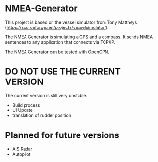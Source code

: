 # NMEA-Generator

This project is based on the vessel simulator from Tony Mattheys (https://sourceforge.net/projects/vesselsimulator/).

The NMEA Generator is simulating a GPS and a compass. It sends NMEA sentences to any application that connects via TCP/IP.

The NMEA Generator can be tested with OpenCPN.


# DO NOT USE THE CURRENT VERSION
The current version is still very unstable. 
- Build process
- UI Update
- translation of rudder position

# Planned for future versions
- AIS Radar
- Autopliot